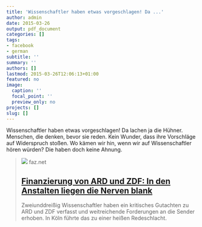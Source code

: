 ```yaml
---
title: 'Wissenschaftler haben etwas vorgeschlagen! Da ...'
author: admin
date: 2015-03-26
output: pdf_document
categories: []
tags:
- facebook
- german
subtitle: ''
summary: ''
authors: []
lastmod: 2015-03-26T12:06:13+01:00
featured: no
image:
  caption: ''
  focal_point: ''
  preview_only: no
projects: []
slug: []
---
```

Wissenschaftler haben etwas vorgeschlagen! Da lachen ja die Hühner. Menschen, die denken, bevor sie reden. Kein Wunder, dass ihre Vorschläge auf Widerspruch stoßen. Wo kämen wir hin, wenn wir auf Wissenschaftler hören würden? Die haben doch keine Ahnung.
> [![](https://media1.faz.net/ppmedia/aktuell/103491930/1.3504851/facebook_teaser/mikrofone-bei-einer.jpg)](http://www.faz.net/aktuell/feuilleton/medien/finanzierung-von-ard-zdf-die-nerven-liegen-blank-13503670.html)
> faz.net
> ## [Finanzierung von ARD und ZDF: In den Anstalten liegen die Nerven blank ](http://www.faz.net/aktuell/feuilleton/medien/finanzierung-von-ard-zdf-die-nerven-liegen-blank-13503670.html)
>
>Zweiunddreißig Wissenschaftler haben ein kritisches Gutachten zu ARD und ZDF verfasst und weitreichende Forderungen an die Sender erhoben. In Köln führte das zu einer heißen Redeschlacht.

